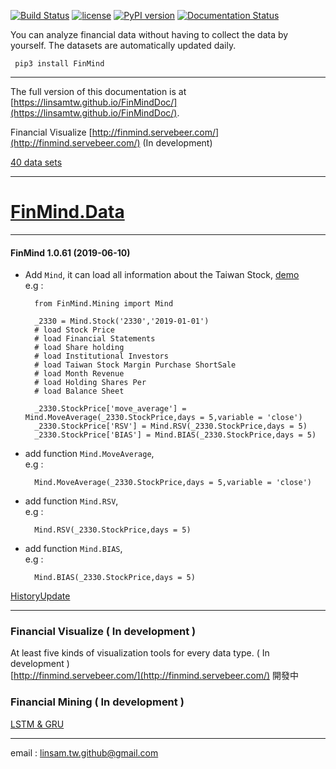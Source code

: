 [![Build Status](https://travis-ci.org/linsamtw/FinMind.svg?branch=master)](https://travis-ci.org/linsamtw/FinMind)
[![license](https://img.shields.io/github/license/mashape/apistatus.svg?maxAge=2592000)](https://github.com/linsamtw/FinMind/blob/master/LICENSE)
[![PyPI version](https://badge.fury.io/py/FinMind.svg)](https://badge.fury.io/py/FinMind)
[![Documentation Status](https://readthedocs.org/projects/finminddoc/badge/?version=latest)](https://finminddoc.readthedocs.io/en/latest/?badge=latest)
<!--[![Coverage Status](https://coveralls.io/repos/github/linsamtw/FinMind/badge.svg?branch=master)](https://coveralls.io/github/linsamtw/FinMind?branch=master)-->


You can analyze financial data without having to collect the data by yourself. The datasets are automatically updated daily.

     pip3 install FinMind
     
 ---------------------
 The full version of this documentation is at [https://linsamtw.github.io/FinMindDoc/](https://linsamtw.github.io/FinMindDoc/).
 
 Financial Visualize [http://finmind.servebeer.com/](http://finmind.servebeer.com/) (In development)
 
 [40 data sets](https://github.com/linsamtw/FinMind/blob/master/dataset.md)

  ----------------------
  # [FinMind.Data](https://github.com/linsamtw/FinMind/tree/master/Data)
   ----------------------
 #### FinMind 1.0.61 (2019-06-10) 
* Add `Mind`, it can load all information about the Taiwan Stock, [demo](https://github.com/linsamtw/FinMind/blob/master/Mining/demo.py)<br>
	e.g :

		from FinMind.Mining import Mind

		_2330 = Mind.Stock('2330','2019-01-01')
		# load Stock Price
		# load Financial Statements
		# load Share holding
		# load Institutional Investors
		# load Taiwan Stock Margin Purchase ShortSale
		# load Month Revenue
		# load Holding Shares Per
		# load Balance Sheet

		_2330.StockPrice['move_average'] = Mind.MoveAverage(_2330.StockPrice,days = 5,variable = 'close')
		_2330.StockPrice['RSV'] = Mind.RSV(_2330.StockPrice,days = 5)
		_2330.StockPrice['BIAS'] = Mind.BIAS(_2330.StockPrice,days = 5)

* add function `Mind.MoveAverage`, <br>
e.g : 
		
		Mind.MoveAverage(_2330.StockPrice,days = 5,variable = 'close')
		
* add function `Mind.RSV`, <br>
e.g : 
	
		Mind.RSV(_2330.StockPrice,days = 5)
	
* add function `Mind.BIAS`, <br>
e.g : 
	
		Mind.BIAS(_2330.StockPrice,days = 5)

[HistoryUpdate](https://github.com/linsamtw/FinMind/blob/master/HistoryUpdate.md)

 ----------------------

### Financial Visualize ( In development )
At least five kinds of visualization tools for every data type. ( In development )<br>
[http://finmind.servebeer.com/](http://finmind.servebeer.com/)
開發中

### Financial Mining ( In development )

[LSTM & GRU](https://github.com/linsamtw/FinMind/tree/master/Mining)

------------------------------------------------------------

email : linsam.tw.github@gmail.com


